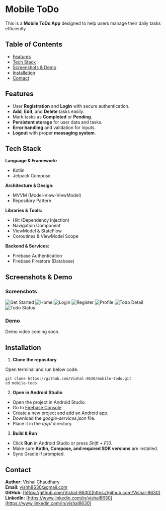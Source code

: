 # Mobile ToDo
This is a **Mobile ToDo App** designed to help users manage their daily tasks efficiently.

## Table of Contents

 - [Features](#features)
 - [Tech Stack](#tech-stack)
 - [Screenshots & Demo](#screenshots--demo)
 - [Installation](#installation)
 - [Contact](#contact)

## Features
- User **Registration** and **Login** with secure authentication.
- **Add**, **Edit**, and **Delete** tasks easily.
- Mark tasks as **Completed** or **Pending**.
- **Persistent storage** for user data and tasks.
- **Error handling** and validation for inputs.
- **Logout** with proper **messaging system**.

## Tech Stack

**Language & Framework:**
- Kotlin
- Jetpack Compose

**Architecture & Design:**
- MVVM (Model-View-ViewModel)
- Repository Pattern

**Libraries & Tools:**
- Hilt (Dependency Injection)
- Navigation Component
- ViewModel & StateFlow
- Coroutines & ViewModel Scope

**Backend & Services:**
- Firebase Authentication
- Firebase Firestore (Database)

## Screenshots & Demo

### Screenshots
![Get Started](screenshots/get-started.png)
![Home](screenshots/home.png)
![Login](screenshots/Login.png)
![Register](screenshots/register.png)
![Profile](screenshots/profile.png)
![Todo Detail](screenshots/todo-detail.png)
![Todo Status](screenshots/todo-status.png)

### Demo
Demo video coming soon.

## Installation

1. **Clone the repository**

Open terminal and run below code.  

```git
git clone https://github.com/Vishal-8630/mobile-todo.git
cd mobile-todo
```

2. **Open in Android Studio**

- Open the project in Android Studio.
- Go to [Firebase Console](https://console.firebase.google.com/)
- Create a new project and add an Android app.
- Download the *google-services.json* file.
- Place it in the *app/* directory.

3. **Build & Run**

- Click **Run** in Android Studio or press *Shift + F10*.
- Make sure **Kotlin, Compose, and required SDK versions** are installed.
- Sync Gradle if prompted.

## Contact

**Author:** Vishal Chaudhary  
**Email:** [vishh8630@gmail.com](mailto:vishh8630@gmail.com)  
**GitHub:** [https://github.com/Vishal-8630](https://github.com/Vishal-8630)  
**LinkedIn:** [https://www.linkedin.com/in/vishal8630](https://www.linkedin.com/in/vishal8630)  
